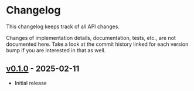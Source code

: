 # Changelog

This changelog keeps track of all API changes.

Changes of implementation details, documentation, tests, etc., are not documented here. Take a look at the commit history linked for each version bump if you are interested in that as well.

## [v0.1.0] - 2025-02-11

- Initial release

[v0.1.0]: https://github.com/jogru0/timbal/releases/tag/v0.1.0